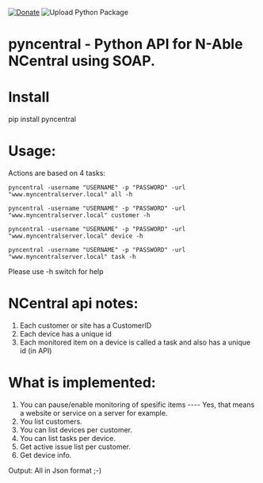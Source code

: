 [![Donate](https://img.shields.io/badge/donate-Coffee-yellow.svg)](https://www.buymeacoffee.com/renierm)
![Upload Python Package](https://github.com/RenierM26/pyUbersolar/workflows/Upload%20Python%20Package/badge.svg)

# pyncentral - Python API for N-Able NCentral using SOAP.

# Install

pip install pyncentral

# Usage:

Actions are based on 4 tasks:

```pyncentral -username "USERNAME" -p "PASSWORD" -url "www.myncentralserver.local" all -h```

```pyncentral -username "USERNAME" -p "PASSWORD" -url "www.myncentralserver.local" customer -h```

```pyncentral -username "USERNAME" -p "PASSWORD" -url "www.myncentralserver.local" device -h```

```pyncentral -username "USERNAME" -p "PASSWORD" -url "www.myncentralserver.local" task -h```


Please use -h switch for help


# NCentral api notes:

1) Each customer or site has a CustomerID
2) Each device has a unique id
3) Each monitored item on a device is called a task and also has a unique id (in API)


# What is implemented:

1) You can pause/enable monitoring of spesific items ---- Yes, that means a website or service on a server for example.
2) You list customers.
3) You can list devices per customer.
4) You can list tasks per device.
5) Get active issue list per customer.
6) Get device info.

Output: All in Json format ;-)
